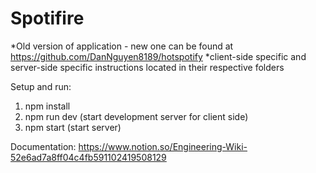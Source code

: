 # Spotifire
*Old version of application - new one can be found at https://github.com/DanNguyen8189/hotspotify
*client-side specific and server-side specific instructions located in their respective folders

Setup and run: 
1. npm install
2. npm run dev (start development server for client side)
3. npm start (start server)

Documentation: https://www.notion.so/Engineering-Wiki-52e6ad7a8ff04c4fb591102419508129
